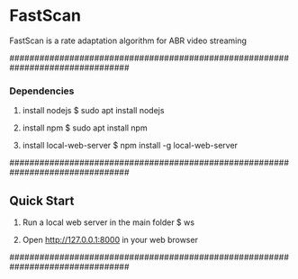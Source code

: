 # FastScan

FastScan is a rate adaptation algorithm for ABR video streaming

################################################################################

### Dependencies

1. install nodejs
$ sudo apt install nodejs

2. install npm
$ sudo apt install npm

3. install local-web-server
$ npm install -g local-web-server

################################################################################

## Quick Start

1. Run a local web server in the main folder
$ ws

2. Open http://127.0.0.1:8000 in your web browser

################################################################################
